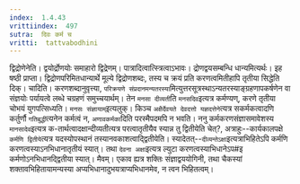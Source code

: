 ```yaml
---
index:  1.4.43
vrittiindex:  497
sutra:  दिवः कर्म च
vritti:  tattvabodhini 
---
```


द्विद्रोणेनेति। द्वयोर्द्रोणयोः समाहारो द्विद्रेणम्। पात्रादित्वात्स्त्रित्वाऽभावः। द्रोणद्वयसम्बन्धि धान्यमित्यर्थः। इह षष्ठी प्राप्ता। द्विद्रोणपरिमितधान्यार्थे मूल्ये द्विद्रोणशब्दः, तस्य च क्रयं प्रति करणत्वमितीहापि तृतीया सिद्धेति दिक्। चादिति। करणशब्दानुवृत्त्या, `परिक्रयणे संप्रदानमन्यतरस्या`मित्युत्तरसूत्रस्थाऽन्यतरस्याङ्ग्रहणापकर्षणेन वा संज्ञयोः पर्यायत्वे लब्धे चग्रहणं समुच्चयार्थम्। तेन `मनसा दीव्यती`ति `मनसदिव`इत्यत्र कर्मण्यण्, करणे तृतीया चोभयं युगपत्सिध्यति। `मनसः संज्ञायाम्`इत्यलुक्। किञ्च `अक्षैर्देवयते देवदत्तो यज्ञदत्तेने`त्यत्र सकर्मकत्वादणि कर्तुर्णौ `गतिबुद्धी`त्यनेन कर्मत्वं न, `अणावकर्मका`दिति परस्मैपदमपि न भवति। ननु कर्मकरणसंज्ञासमावेशस्य `मानसादेव`इत्यत्र क-तार्थत्वादक्षान्दीव्यतीत्यत्र परत्वातृतीयैव स्यान्न तु द्वितीयेति चेत्?, अत्राहुः--कार्यकालपक्षे `कर्मणि द्वितीये`त्यत्र यदस्योपस्थानं तस्यानवकाशत्वाद्द्वितीयेति। स्यादेतत्--`दीव्यन्तेऽक्षा`इत्यत्राभिहितेऽपि कर्मणि करणत्वस्याऽनभिधानातृतीयं स्यात्। तथा `देवना अक्षा`इत्यत्र ल्युटा करणत्वस्याभिधानेऽप#इ कर्मणोऽनभिधानद्द्वितीया स्यात्। मैवम्। एकाव ह्यत्र शक्तिः संज्ञाद्वययोगिनी, तथा चैकस्यां शक्तावभिहितायामन्यस्या अप्यभिधानादुभयत्राप्यभिधानमेव, न त्वन भिहितत्वम्।

